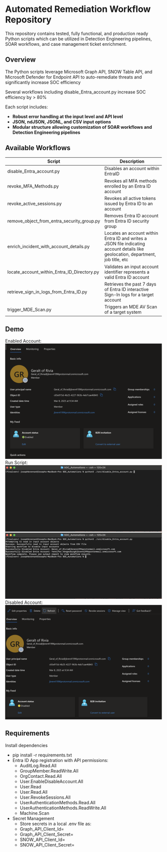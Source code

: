 # Automated Remediation Workflow Repository

This repository contains tested, fully functional, and production ready Python scripts which can be utilized in Detection Engineering pipelines, SOAR workflows, and case management ticket enrichment. 

## Overview

The Python scripts leverage Microsoft Graph API, SNOW Table API, and Microsoft Defender for Endpoint API to auto-remediate threats and significantly increase SOC efficiency

Several workflows including disable_Entra_account.py increase SOC efficiency by > 80%

Each script includes:
- **Robust error handling at the input level and API level**
- **JSON, ndJSON, JSONL, and CSV input options**
- **Modular structure allowing customization of SOAR workflows and Detection Engineering pipelines**      

## Available Workflows

| Script            | Description                                                        |
|------------------------------|--------------------------------------------------------------------|
| disable_Entra_account.py      | Disables an account within EntraID     |
| revoke_MFA_Methods.py       |   Revokes all MFA methods enrolled by an Entra ID account     |
| revoke_active_sessions.py   | Revokes all active tokens issued by Entra ID to an account            |
| remove_object_from_entra_security_group.py    | Removes Entra ID account from Entra ID security group                 |
| enrich_incident_with_account_details.py      | Locates an account within Entra ID and writes a JSON file indicating account details like geolocation, department, job title, etc   |
| locate_account_within_Entra_ID_Directory.py | Validates an input account identifier represents a valid Entra ID account | 
|retrieve_sign_in_logs_from_Entra_ID.py | Retrieves the past 7 days of Entra ID interactive Sign-In logs for a target account |
| trigger_MDE_Scan.py | Triggers an MDE AV Scan of a target system


## Demo
Enabled Account:
![Enabled Account](./assets/enabledAccount.png)
Run Script: 
![Preparing to execute the script](./assets/firstStageOfScriptExecution.png)
![Script output](./assets/SecondStageOfScriptExecution.png)
Disabled Account:
![Account Successfully Disabled](./assets/scriptOutput.png)

## Requirements
Install dependencies
- pip install -r requirements.txt
- Entra ID App registration with API permissions: 
    - AuditLog.Read.All
    - GroupMember.ReadWrite.All
    - OrgContact.Read.All
    - User.EnableDisableAccount.All
    - User.Read
    - User.Read.All
    - User.RevokeSessions.All
    - UserAuthenticationMethods.Read.All
    - UserAuthenticationMethods.ReadWrite.All
    - Machine.Scan
- Secret Management
    - Store secrets in a local .env file as: 
    - Graph_API_Client_Id=
    - Graph_API_Client_Secret=
    - SNOW_API_Client_Id=
    - SNOW_API_Client_Secret=



